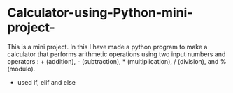 # Calculator-using-Python-mini-project-
This is a mini project. In this I have made a python program to make a calculator that performs arithmetic operations using two input numbers and operators :  + (addition), - (subtraction), * (multiplication), / (division), and % (modulo).
- used if, elif and else
